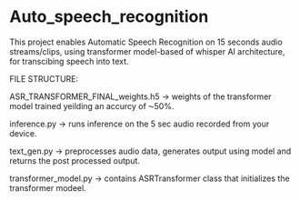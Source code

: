 # Auto_speech_recognition
This project enables Automatic Speech Recognition on  15 seconds audio streams/clips, using transformer model-based of whisper AI architecture, for transcibing speech into text.

FILE STRUCTURE:

ASR_TRANSFORMER_FINAL_weights.h5 -> weights of the transformer model trained yeilding an accurcy of ⁓50%.

inference.py -> runs inference on the 5 sec audio recorded from your device.

text_gen.py -> preprocesses audio data, generates output using model and returns the post processed output.

transformer_model.py -> contains ASRTransformer class that initializes the transformer modeel.
